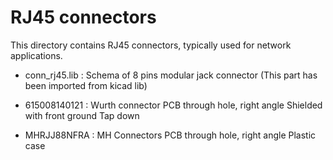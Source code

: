 RJ45 connectors
===============

  This directory contains RJ45 connectors, typically used for
network applications.

  * conn_rj45.lib : Schema of 8 pins modular jack connector
    (This part has been imported from kicad lib)

  * 615008140121 : Wurth connector
      PCB through hole, right angle
      Shielded with front ground
      Tap down

  * MHRJJ88NFRA : MH Connectors
      PCB through hole, right angle
      Plastic case
